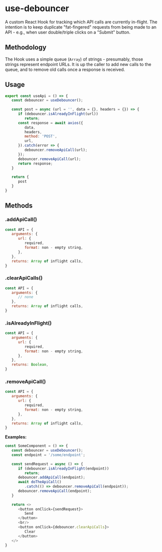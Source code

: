 # use-debouncer

A custom React Hook for tracking which API calls are currently in-flight. The intention is to keep duplicate "fat-fingered" requests from being made to an API - e.g., when user double/triple clicks on a "Submit" button.

## Methodology

The Hook uses a simple queue (`Array`) of strings - presumably, those strings represent endpoint URLs. It is up the caller to add new calls to the queue, and to remove old calls once a response is received.

## Usage

```javascript
export const useApi = () => {
   const debouncer = useDebouncer();
   
   const post = async (url = '', data = {}, headers = {}) => {
      if (debouncer.isAlreadyInFlight(url))
         return;
      const response = await axios({
         data,
         headers,
         method: 'POST',
         url,
      }).catch(error => {
         debouncer.removeApiCall(url);
      });
      debouncer.removeApiCall(url);
      return response;
   }
   
   return {
      post
   }
}
```

## Methods

### .addApiCall()

```javascript
const API = {
   arguments: {
      url: {
         required,
         format: non - empty string,
      },
   },
   returns: Array of inflight calls,
}
```

### .clearApiCalls()

```javascript
const API = {
   arguments: {
      // none
   },
   returns: Array of inflight calls,
}
```

### .isAlreadyInFlight()

```javascript
const API = {
   arguments: {
      url: {
         required,
         format: non - empty string,
      },
   },
   returns: Boolean,
}
```

### .removeApiCall()

```javascript
const API = {
   arguments: {
      url: {
         required,
         format: non - empty string,
      },
   },
   returns: Array of inflight calls,
}
```

**Examples:**

```javascript
const SomeComponent = () => {
   const debouncer = useDebouncer();
   const endpoint = '/some/endpoint';
   
   const sendRequest = async () => {
      if (debouncer.isAlreadyInFlight(endpoint))
         return;
      debouncer.addApiCall(endpoint);
      await doTheApiCall()
         .catch(() => debouncer.removeApiCall(endpoint));
      debouncer.removeApiCall(endpoint);
   }
   
   return <>
      <button onClick={sendRequest}>
         Send
      </button>
      <br/>
      <button onClick={debouncer.clearApiCalls}>
         Clear
      </button>
   </>
}
```
